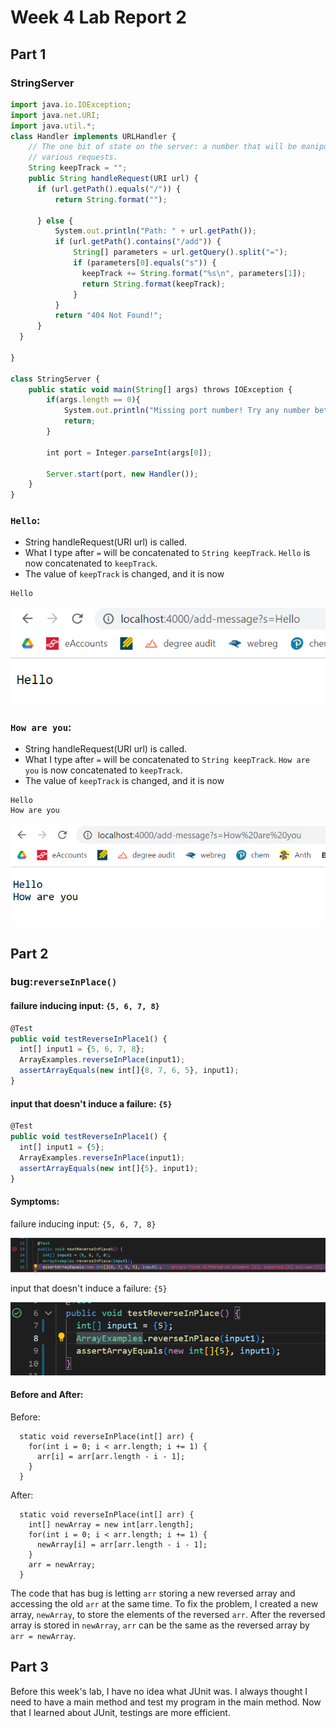 # Week 4 Lab Report 2
## Part 1
### StringServer
```js
import java.io.IOException;
import java.net.URI;
import java.util.*;
class Handler implements URLHandler {
    // The one bit of state on the server: a number that will be manipulated by
    // various requests.
    String keepTrack = "";
    public String handleRequest(URI url) {
      if (url.getPath().equals("/")) {
          return String.format("");

      } else {
          System.out.println("Path: " + url.getPath());
          if (url.getPath().contains("/add")) {
              String[] parameters = url.getQuery().split("=");
              if (parameters[0].equals("s")) {
                keepTrack += String.format("%s\n", parameters[1]);
                return String.format(keepTrack);
              }
          }
          return "404 Not Found!";
      }
  } 

}

class StringServer {
    public static void main(String[] args) throws IOException {
        if(args.length == 0){
            System.out.println("Missing port number! Try any number between 1024 to 49151");
            return;
        }

        int port = Integer.parseInt(args[0]);

        Server.start(port, new Handler());
    }
}
```
### `Hello`:
* String handleRequest(URI url) is called.
* What I type after `=` will be concatenated to `String keepTrack`. `Hello` is now concatenated to `keepTrack`.
* The value of `keepTrack` is changed, and it is now

```
Hello
```

![image](lab2_Hellohi.png)

### `How are you`:
* String handleRequest(URI url) is called.
* What I type after `=` will be concatenated to `String keepTrack`. `How are you` is now concatenated to `keepTrack`.
* The value of `keepTrack` is changed, and it is now

```
Hello
How are you
```

![image](lab2_How_are_you.png)

## Part 2
### bug:`reverseInPlace()`

#### failure inducing input: `{5, 6, 7, 8}`
```js
@Test 
public void testReverseInPlace1() {
  int[] input1 = {5, 6, 7, 8};
  ArrayExamples.reverseInPlace(input1);
  assertArrayEquals(new int[]{8, 7, 6, 5}, input1);
}
```
#### input that doesn't induce a failure: `{5}`
```js
@Test 
public void testReverseInPlace1() {
  int[] input1 = {5};
  ArrayExamples.reverseInPlace(input1);
  assertArrayEquals(new int[]{5}, input1);
}
 ```

#### Symptoms:

failure inducing input: `{5, 6, 7, 8}`

![image](lab2_JUnit_failure.png)

input that doesn't induce a failure: `{5}`

![image](lab2_JUnit_non_failure.png)

#### Before and After:
Before:
```
  static void reverseInPlace(int[] arr) {
    for(int i = 0; i < arr.length; i += 1) {
      arr[i] = arr[arr.length - i - 1];
    }
  }
```
After:
```
  static void reverseInPlace(int[] arr) {
    int[] newArray = new int[arr.length]; 
    for(int i = 0; i < arr.length; i += 1) {
      newArray[i] = arr[arr.length - i - 1];
    }
    arr = newArray;
  }
  ```
The code that has bug is letting `arr` storing a new reversed array and accessing the old `arr` at the same time. To fix the problem, I created a new array, `newArray`, to store the elements of the reversed `arr`. After the reversed array is stored in `newArray`, `arr` can be the same as the reversed array by `arr = newArray`.
 
## Part 3
Before this week's lab, I have no idea what JUnit was. I always thought I need to have a main method and test my program in the main method. Now that I learned about JUnit, testings are more efficient.
